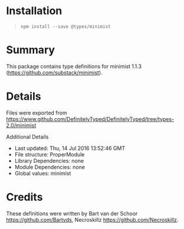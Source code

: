# Installation
> `npm install --save @types/minimist`

# Summary
This package contains type definitions for minimist 1.1.3 (https://github.com/substack/minimist).

# Details
Files were exported from https://www.github.com/DefinitelyTyped/DefinitelyTyped/tree/types-2.0/minimist

Additional Details
 * Last updated: Thu, 14 Jul 2016 13:52:46 GMT
 * File structure: ProperModule
 * Library Dependencies: none
 * Module Dependencies: none
 * Global values: minimist

# Credits
These definitions were written by Bart van der Schoor <https://github.com/Bartvds>, Necroskillz <https://github.com/Necroskillz>.
